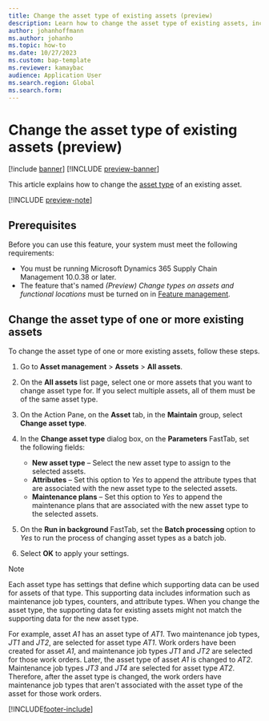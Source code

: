```yaml
---
title: Change the asset type of existing assets (preview)
description: Learn how to change the asset type of existing assets, including prerequisites and an outline on changeing asset types of one or more existing assets.
author: johanhoffmann
ms.author: johanho
ms.topic: how-to
ms.date: 10/27/2023
ms.custom: bap-template
ms.reviewer: kamaybac
audience: Application User
ms.search.region: Global
ms.search.form:
---
```


# Change the asset type of existing assets (preview)

[!include [banner](../../includes/banner.md)]
[!INCLUDE [preview-banner](~/../shared-content/shared/preview-includes/preview-banner.md)]

<!-- KFM: Preview until further notice -->

This article explains how to change the [asset type](../setup-for-objects/object-types.md) of an existing asset.

[!INCLUDE [preview-note](~/../shared-content/shared/preview-includes/preview-note-d365.md)]

## Prerequisites

Before you can use this feature, your system must meet the following requirements:

- You must be running Microsoft Dynamics 365 Supply Chain Management 10.0.38 or later.
- The feature that's named *(Preview) Change types on assets and functional locations* must be turned on in [Feature management](../../../fin-ops-core/fin-ops/get-started/feature-management/feature-management-overview.md).

## Change the asset type of one or more existing assets

To change the asset type of one or more existing assets, follow these steps.

1. Go to **Asset management** \> **Assets** \> **All assets**.
1. On the **All assets** list page, select one or more assets that you want to change asset type for. If you select multiple assets, all of them must be of the same asset type.
1. On the Action Pane, on the **Asset** tab, in the **Maintain** group, select **Change asset type**.
1. In the **Change asset type** dialog box, on the **Parameters** FastTab, set the following fields:

    - **New asset type** – Select the new asset type to assign to the selected assets.
    - **Attributes** – Set this option to *Yes* to append the attribute types that are associated with the new asset type to the selected assets.
    - **Maintenance plans** – Set this option to *Yes* to append the maintenance plans that are associated with the new asset type to the selected assets.

1. On the **Run in background** FastTab, set the **Batch processing** option to *Yes* to run the process of changing asset types as a batch job.
1. Select **OK** to apply your settings.

> [!NOTE]
> Each asset type has settings that define which supporting data can be used for assets of that type. This supporting data includes information such as maintenance job types, counters, and attribute types. When you change the asset type, the supporting data for existing assets might not match the supporting data for the new asset type.
>
> For example, asset *A1* has an asset type of *AT1*. Two maintenance job types, *JT1* and *JT2*, are selected for asset type *AT1*. Work orders have been created for asset *A1*, and maintenance job types *JT1* and *JT2* are selected for those work orders. Later, the asset type of asset *A1* is changed to *AT2*. Maintenance job types *JT3* and *JT4* are selected for asset type *AT2*. Therefore, after the asset type is changed, the work orders have maintenance job types that aren't associated with the asset type of the asset for those work orders.

[!INCLUDE[footer-include](../../../includes/footer-banner.md)]
